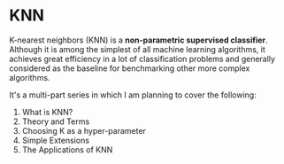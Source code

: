 # KNN

K-nearest neighbors (KNN) is a **non-parametric supervised classifier**. Although it is among the simplest of all machine learning algorithms, it achieves great efficiency in a lot of classification problems and generally considered as the baseline for benchmarking other more complex algorithms.

It's a multi-part series in which I am planning to cover the following:

1. What is KNN?
2. Theory and Terms
3. Choosing K as a hyper-parameter
4. Simple Extensions
5. The Applications of KNN



